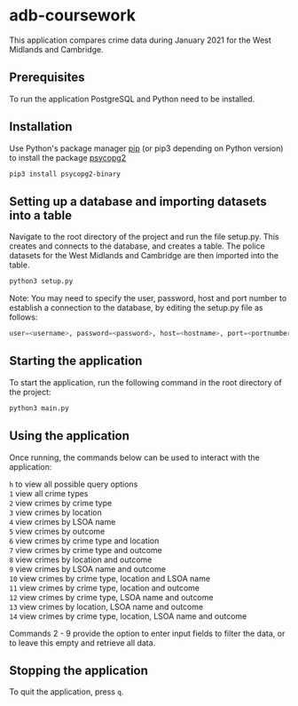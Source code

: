 # adb-coursework

This application compares crime data during January 2021 for the West Midlands and Cambridge. 

## Prerequisites

To run the application PostgreSQL and Python need to be installed.

## Installation

Use Python's package manager [pip](https://pip.pypa.io/en/stable/) (or pip3 depending on Python version) to install the package [psycopg2](https://pypi.org/project/psycopg2/)

```bash
pip3 install psycopg2-binary
```

## Setting up a database and importing datasets into a table

Navigate to the root directory of the project and run the file setup.py. This creates and connects to the database, and creates a table.
The police datasets for the West Midlands and Cambridge are then imported into the table.

```bash
python3 setup.py
```

Note: You may need to specify the user, password, host and port number to establish a connection to the database, by editing the setup.py file as follows:

```python
user=<username>, password=<password>, host=<hostname>, port=<portnumber>
```
## Starting the application

To start the application, run the following command in the root directory of the project:

```python
python3 main.py
```
## Using the application

Once running, the commands below can be used to interact with the application: <br/>

``` h ``` to view all possible query options <br/>
``` 1 ``` view all crime types <br/>
``` 2 ``` view crimes by crime type <br/>
``` 3 ``` view crimes by location <br/>
``` 4 ``` view crimes by LSOA name <br/>
``` 5 ``` view crimes by outcome <br/>
``` 6 ``` view crimes by crime type and location <br/>
``` 7 ``` view crimes by crime type and outcome <br/>
``` 8 ``` view crimes by location and outcome <br/>
``` 9 ``` view crimes by LSOA name and outcome <br/>
``` 10 ``` view crimes by crime type, location and LSOA name <br/>
``` 11 ``` view crimes by crime type, location and outcome <br/>
``` 12 ``` view crimes by crime type, LSOA name and outcome <br/>
``` 13 ``` view crimes by location, LSOA name and outcome <br/>
``` 14 ``` view crimes by crime type, location, LSOA name and outcome <br/>

Commands 2 - 9 provide the option to enter input fields to filter the data, or to leave this empty and retrieve all data. <br/>

## Stopping the application

To quit the application, press ``` q ```.
